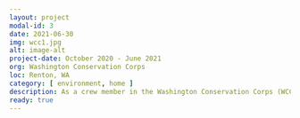 ```yaml
---
layout: project
modal-id: 3
date: 2021-06-30
img: wcc1.jpg
alt: image-alt
project-date: October 2020 - June 2021
org: Washington Conservation Corps
loc: Renton, WA
category: [ environment, home ]
description: As a crew member in the Washington Conservation Corps (WCC), I restored native riparian and wetland ecosystems in King County, WA. I wrestled with Himalayan blackberry and English Ivy, personally planted over 4000 native trees, shrubs, and live stakes, and kept the team safe and healthy with daily safety talks.
ready: true
---
```

